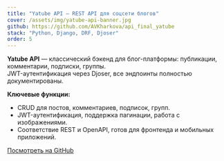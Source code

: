 ```yaml
---
title: "Yatube API — REST API для соцсети блогов"
cover: /assets/img/yatube-api-banner.jpg
github: https://github.com/AVKharkova/api_final_yatube
stack: "Python, Django, DRF, Djoser"
order: 5
---
```


**Yatube API** — классический бэкенд для блог-платформы: публикации, комментарии, подписки, группы.  
JWT-аутентификация через Djoser, все эндпоинты полностью документированы.

**Ключевые функции:**
- CRUD для постов, комментариев, подписок, групп.
- JWT-аутентификация, поддержка пагинации, работа с изображениями.
- Соответствие REST и OpenAPI, готов для фронтенда и мобильных приложений.

[Посмотреть на GitHub](https://github.com/AVKharkova/api_final_yatube)
